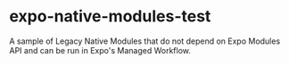 # expo-native-modules-test

A sample of Legacy Native Modules that do not depend on Expo Modules API and can be run in Expo's Managed Workflow.

